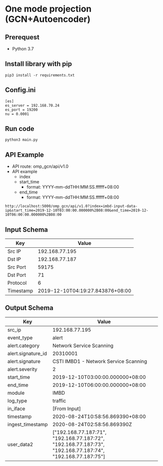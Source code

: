 # One mode projection (GCN+Autoencoder)

## Prerequest
- Python 3.7

## Install library with pip
```
pip3 install -r requirements.txt
```

## Config.ini
```
[es]
es_server = 192.168.70.24
es_port = 19200
nu = 0.0001
```

## Run code
```
python3 main.py
```

## API Example

- API route: omp_gcn/api/v1.0
- API example
    - index
    - start_time
        - format: YYYY-mm-ddTHH:MM:SS.ffffff+08:00
    - end_time
        - format: YYYY-mm-ddTHH:MM:SS.ffffff+08:00


```
http://localhost:5000/omp_gcn/api/v1.0?index=imbd-input-data-ip&start_time=2019-12-10T03:00:00.000000%2B08:00&end_time=2019-12-10T06:00:00.000000%2B08:00
```

## Input Schema

Key                         | Value
----------------------------|---------------
Src IP                      | 192.168.77.195
Dst IP                      | 192.168.77.187
Src Port                    | 59175
Dst Port                    | 71
Protocol                    | 6
Timestamp                   | 2019-12-10T04:19:27.843876+08:00


## Output Schema

Key                         | Value
----------------------------|---------------
src_ip                      | 192.168.77.195
event_type                  | alert
alert.category              | Network Service Scanning
alert.signature_id          | 20310001
alert.signature             | CSTI IMBD1 - Network Service Scanning
alert.severity              | 2
start_time                  | 2019-12-10T03:00:00.000000+08:00
end_time                    | 2019-12-10T06:00:00.000000+08:00
module                      | IMBD
log_type                    | traffic
in_iface                    | [From Input]
timestamp                   | 2020-08-24T10:58:56.869390+08:00
ingest_timestamp            | 2020-08-24T02:58:56.869390Z
user_data2                  | ["192.168.77.187:71", "192.168.77.187:72", "192.168.77.187:73", "192.168.77.187:74", "192.168.77.187:75"]

